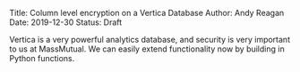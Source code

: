 Title: Column level encryption on a Vertica Database
Author: Andy Reagan
Date: 2019-12-30
Status: Draft

Vertica is a very powerful analytics database,
and security is very important to us at MassMutual.
We can easily extend functionality now by building in Python functions.
